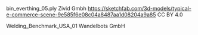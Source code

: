 bin_everthing_05.ply
Zivid Gmbh
https://sketchfab.com/3d-models/typical-e-commerce-scene-9e585f6e08c04a8487aa1d08204a9a85
CC BY 4.0

Welding_Benchmark_USA_01
Wandelbots GmbH
